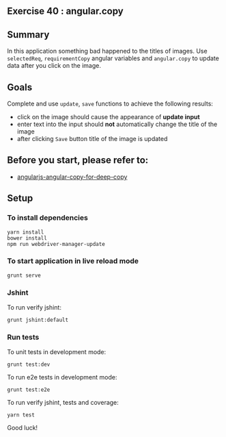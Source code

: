 ## Exercise 40 : angular.copy

## Summary
In this application something bad happened to the titles of images. Use `selectedReq`, `requirementCopy` angular variables and `angular.copy` to update data 
after you click on the image.


## Goals

Complete and use `update`, `save` functions to achieve the following results:

* click on the image should cause the appearance of **update input**
* enter text into the input should **not** automatically change the title of the image
* after clicking `Save` button title of the image is updated

## Before you start, please refer to:
* [angularjs-angular-copy-for-deep-copy](https://egghead.io/lessons/angularjs-angular-copy-for-deep-copy)

## Setup

### To install dependencies 

    yarn install
    bower install
    npm run webdriver-manager-update

### To start application in live reload mode

    grunt serve
    
### Jshint
To run verify jshint:
    
    grunt jshint:default

### Run tests

To unit tests in development mode:
    
    grunt test:dev
    
To run e2e tests in development mode:

    grunt test:e2e

To run verify jshint, tests and coverage:

    yarn test

Good luck!
